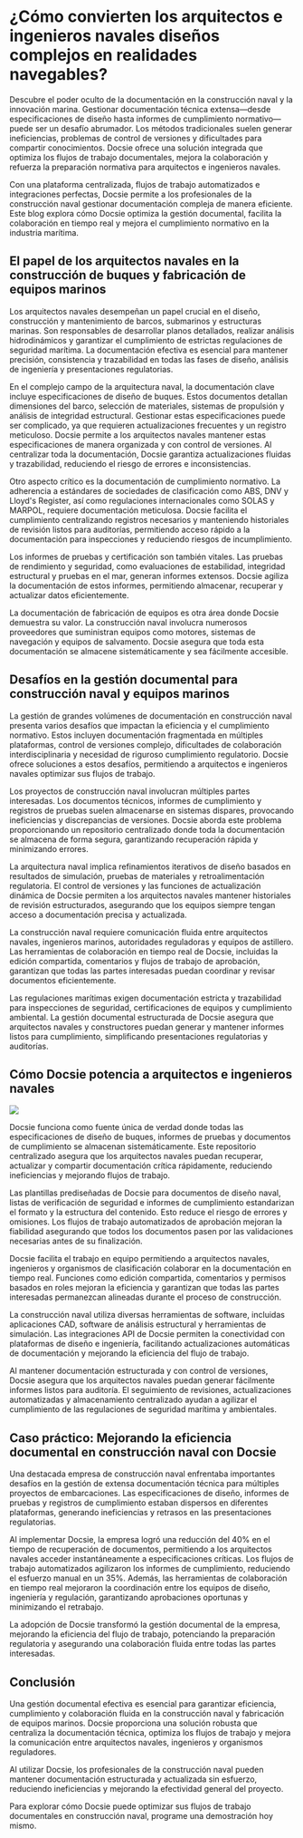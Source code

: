 # ¿Cómo convierten los arquitectos e ingenieros navales diseños complejos en realidades navegables?

Descubre el poder oculto de la documentación en la construcción naval y la innovación marina. Gestionar documentación técnica extensa—desde especificaciones de diseño hasta informes de cumplimiento normativo—puede ser un desafío abrumador. Los métodos tradicionales suelen generar ineficiencias, problemas de control de versiones y dificultades para compartir conocimientos. Docsie ofrece una solución integrada que optimiza los flujos de trabajo documentales, mejora la colaboración y refuerza la preparación normativa para arquitectos e ingenieros navales.

Con una plataforma centralizada, flujos de trabajo automatizados e integraciones perfectas, Docsie permite a los profesionales de la construcción naval gestionar documentación compleja de manera eficiente. Este blog explora cómo Docsie optimiza la gestión documental, facilita la colaboración en tiempo real y mejora el cumplimiento normativo en la industria marítima.

## El papel de los arquitectos navales en la construcción de buques y fabricación de equipos marinos

Los arquitectos navales desempeñan un papel crucial en el diseño, construcción y mantenimiento de barcos, submarinos y estructuras marinas. Son responsables de desarrollar planos detallados, realizar análisis hidrodinámicos y garantizar el cumplimiento de estrictas regulaciones de seguridad marítima. La documentación efectiva es esencial para mantener precisión, consistencia y trazabilidad en todas las fases de diseño, análisis de ingeniería y presentaciones regulatorias.

En el complejo campo de la arquitectura naval, la documentación clave incluye especificaciones de diseño de buques. Estos documentos detallan dimensiones del barco, selección de materiales, sistemas de propulsión y análisis de integridad estructural. Gestionar estas especificaciones puede ser complicado, ya que requieren actualizaciones frecuentes y un registro meticuloso. Docsie permite a los arquitectos navales mantener estas especificaciones de manera organizada y con control de versiones. Al centralizar toda la documentación, Docsie garantiza actualizaciones fluidas y trazabilidad, reduciendo el riesgo de errores e inconsistencias.

Otro aspecto crítico es la documentación de cumplimiento normativo. La adherencia a estándares de sociedades de clasificación como ABS, DNV y Lloyd's Register, así como regulaciones internacionales como SOLAS y MARPOL, requiere documentación meticulosa. Docsie facilita el cumplimiento centralizando registros necesarios y manteniendo historiales de revisión listos para auditorías, permitiendo acceso rápido a la documentación para inspecciones y reduciendo riesgos de incumplimiento.

Los informes de pruebas y certificación son también vitales. Las pruebas de rendimiento y seguridad, como evaluaciones de estabilidad, integridad estructural y pruebas en el mar, generan informes extensos. Docsie agiliza la documentación de estos informes, permitiendo almacenar, recuperar y actualizar datos eficientemente.

La documentación de fabricación de equipos es otra área donde Docsie demuestra su valor. La construcción naval involucra numerosos proveedores que suministran equipos como motores, sistemas de navegación y equipos de salvamento. Docsie asegura que toda esta documentación se almacene sistemáticamente y sea fácilmente accesible.

## Desafíos en la gestión documental para construcción naval y equipos marinos

La gestión de grandes volúmenes de documentación en construcción naval presenta varios desafíos que impactan la eficiencia y el cumplimiento normativo. Estos incluyen documentación fragmentada en múltiples plataformas, control de versiones complejo, dificultades de colaboración interdisciplinaria y necesidad de riguroso cumplimiento regulatorio. Docsie ofrece soluciones a estos desafíos, permitiendo a arquitectos e ingenieros navales optimizar sus flujos de trabajo.

Los proyectos de construcción naval involucran múltiples partes interesadas. Los documentos técnicos, informes de cumplimiento y registros de pruebas suelen almacenarse en sistemas dispares, provocando ineficiencias y discrepancias de versiones. Docsie aborda este problema proporcionando un repositorio centralizado donde toda la documentación se almacena de forma segura, garantizando recuperación rápida y minimizando errores.

La arquitectura naval implica refinamientos iterativos de diseño basados en resultados de simulación, pruebas de materiales y retroalimentación regulatoria. El control de versiones y las funciones de actualización dinámica de Docsie permiten a los arquitectos navales mantener historiales de revisión estructurados, asegurando que los equipos siempre tengan acceso a documentación precisa y actualizada.

La construcción naval requiere comunicación fluida entre arquitectos navales, ingenieros marinos, autoridades reguladoras y equipos de astillero. Las herramientas de colaboración en tiempo real de Docsie, incluidas la edición compartida, comentarios y flujos de trabajo de aprobación, garantizan que todas las partes interesadas puedan coordinar y revisar documentos eficientemente.

Las regulaciones marítimas exigen documentación estricta y trazabilidad para inspecciones de seguridad, certificaciones de equipos y cumplimiento ambiental. La gestión documental estructurada de Docsie asegura que arquitectos navales y constructores puedan generar y mantener informes listos para cumplimiento, simplificando presentaciones regulatorias y auditorías.

## Cómo Docsie potencia a arquitectos e ingenieros navales

![](https://cdn.docsie.io/workspace_PxAvC1Uenuc7ad6H3/doc_wn84Jkoc6hIMTO2eE/file_swf3iYQrJIFPjoDx6/image_cff3494d-50fe-0d8b-82e3-989ae0f56f9e.jpg)

Docsie funciona como fuente única de verdad donde todas las especificaciones de diseño de buques, informes de pruebas y documentos de cumplimiento se almacenan sistemáticamente. Este repositorio centralizado asegura que los arquitectos navales puedan recuperar, actualizar y compartir documentación crítica rápidamente, reduciendo ineficiencias y mejorando flujos de trabajo.

Las plantillas prediseñadas de Docsie para documentos de diseño naval, listas de verificación de seguridad e informes de cumplimiento estandarizan el formato y la estructura del contenido. Esto reduce el riesgo de errores y omisiones. Los flujos de trabajo automatizados de aprobación mejoran la fiabilidad asegurando que todos los documentos pasen por las validaciones necesarias antes de su finalización.

Docsie facilita el trabajo en equipo permitiendo a arquitectos navales, ingenieros y organismos de clasificación colaborar en la documentación en tiempo real. Funciones como edición compartida, comentarios y permisos basados en roles mejoran la eficiencia y garantizan que todas las partes interesadas permanezcan alineadas durante el proceso de construcción.

La construcción naval utiliza diversas herramientas de software, incluidas aplicaciones CAD, software de análisis estructural y herramientas de simulación. Las integraciones API de Docsie permiten la conectividad con plataformas de diseño e ingeniería, facilitando actualizaciones automáticas de documentación y mejorando la eficiencia del flujo de trabajo.

Al mantener documentación estructurada y con control de versiones, Docsie asegura que los arquitectos navales puedan generar fácilmente informes listos para auditoría. El seguimiento de revisiones, actualizaciones automatizadas y almacenamiento centralizado ayudan a agilizar el cumplimiento de las regulaciones de seguridad marítima y ambientales.

## Caso práctico: Mejorando la eficiencia documental en construcción naval con Docsie

Una destacada empresa de construcción naval enfrentaba importantes desafíos en la gestión de extensa documentación técnica para múltiples proyectos de embarcaciones. Las especificaciones de diseño, informes de pruebas y registros de cumplimiento estaban dispersos en diferentes plataformas, generando ineficiencias y retrasos en las presentaciones regulatorias.

Al implementar Docsie, la empresa logró una reducción del 40% en el tiempo de recuperación de documentos, permitiendo a los arquitectos navales acceder instantáneamente a especificaciones críticas. Los flujos de trabajo automatizados agilizaron los informes de cumplimiento, reduciendo el esfuerzo manual en un 35%. Además, las herramientas de colaboración en tiempo real mejoraron la coordinación entre los equipos de diseño, ingeniería y regulación, garantizando aprobaciones oportunas y minimizando el retrabajo.

La adopción de Docsie transformó la gestión documental de la empresa, mejorando la eficiencia del flujo de trabajo, potenciando la preparación regulatoria y asegurando una colaboración fluida entre todas las partes interesadas.

## Conclusión

Una gestión documental efectiva es esencial para garantizar eficiencia, cumplimiento y colaboración fluida en la construcción naval y fabricación de equipos marinos. Docsie proporciona una solución robusta que centraliza la documentación técnica, optimiza los flujos de trabajo y mejora la comunicación entre arquitectos navales, ingenieros y organismos reguladores.

Al utilizar Docsie, los profesionales de la construcción naval pueden mantener documentación estructurada y actualizada sin esfuerzo, reduciendo ineficiencias y mejorando la efectividad general del proyecto.

Para explorar cómo Docsie puede optimizar sus flujos de trabajo documentales en construcción naval, programe una demostración hoy mismo.